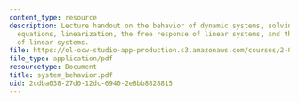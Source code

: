 ```yaml
---
content_type: resource
description: Lecture handout on the behavior of dynamic systems, solving the differential
  equations, linearization, the free response of linear systems, and the forced response
  of linear systems.
file: https://ol-ocw-studio-app-production.s3.amazonaws.com/courses/2-003j-dynamics-and-control-i-fall-2007/2cdba03827d012dc69402e8bb8828815_system_behavior.pdf
file_type: application/pdf
resourcetype: Document
title: system_behavior.pdf
uid: 2cdba038-27d0-12dc-6940-2e8bb8828815
---
```

